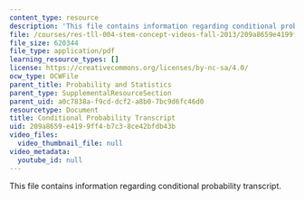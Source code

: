 ```yaml
---
content_type: resource
description: 'This file contains information regarding conditional probability transcript. '
file: /courses/res-tll-004-stem-concept-videos-fall-2013/209a8659e4199ff4b7c38ce42bfdb43b_MITRES_TLL-004F13_CondPr.pdf
file_size: 620344
file_type: application/pdf
learning_resource_types: []
license: https://creativecommons.org/licenses/by-nc-sa/4.0/
ocw_type: OCWFile
parent_title: Probability and Statistics
parent_type: SupplementalResourceSection
parent_uid: a0c7838a-f9cd-dcf2-a8b0-7bc9d6fc46d0
resourcetype: Document
title: Conditional Probability Transcript
uid: 209a8659-e419-9ff4-b7c3-8ce42bfdb43b
video_files:
  video_thumbnail_file: null
video_metadata:
  youtube_id: null
---
```

This file contains information regarding conditional probability transcript. 